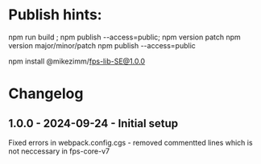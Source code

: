 # Publish hints:

npm run build ; npm publish --access=public; npm version patch
npm version major/minor/patch
npm publish --access=public

npm install @mikezimm/fps-lib-SE@1.0.0

# Changelog

## 1.0.0 - 2024-09-24 - Initial setup
Fixed errors in webpack.config.cgs - removed commentted lines which is not neccessary in fps-core-v7

